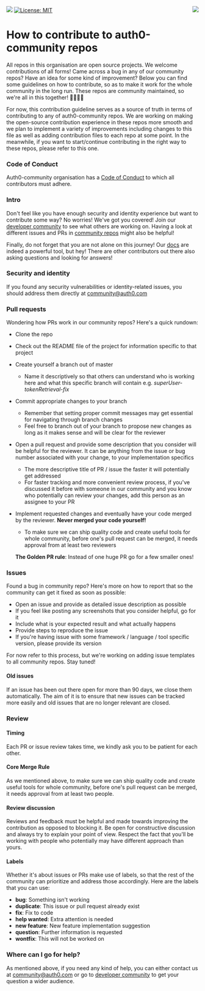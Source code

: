 [![](https://img.shields.io/badge/contribution%20made-easier-green.svg)]()
[<img align="right" src="/Assets/joinAuth0CommunityBadge.png">](https://community.auth0.com/)
[![License: MIT](https://img.shields.io/badge/License-MIT-green.svg)](https://opensource.org/licenses/MIT)

# How to contribute to auth0-community repos

All repos in this organisation are open source projects. We welcome contributions of all forms! Came across a bug in any of our community repos? Have an idea for some kind of improvement? Below you can find some guidelines on how to contribute, so as to make it work for the whole community in the long run. These repos are community maintained, so we're all in this together! 🤜🏼🤛🏻

For now, this contribution guideline serves as a source of truth in terms of contributing to any of auth0-community repos. We are working on making the open-source contribution experience in these repos more smooth and we plan to implement a variety of improvements including changes to this file as well as adding contribution files to each repo at some point. In the meanwhile, if you want to start/continue contributing in the right way to these repos, please refer to this one.
### Code of Conduct

Auth0-community organisation has a [Code of Conduct](https://github.com/auth0-community/getting-started/blob/master/CODE_OF_CONDUCT.md) to which all contributors must adhere.

### Intro

Don't feel like you have enough security and identity experience but want to contribute some way? No worries! We've got you covered! Join our [developer community](https://community.auth0.com/) to see what others are working on. Having a look at different issues and PRs in [community repos](https://github.com/auth0-community) might also be helpful!

Finally, do not forget that you are not alone on this journey! Our [docs](https://auth0.com/docs/) are indeed a powerful tool, but hey! There are other contributors out there also asking questions and looking for answers!

### Security and identity

If you found any security vulnerabilities or identity-related issues, you should address them directly at community@auth0.com

### Pull requests

Wondering how PRs work in our community repos? Here's a quick rundown:

* Clone the repo
* Check out the README file of the project for information specific to that project
* Create yourself a branch out of master
  * Name it descriptively so that others can understand who is working here and what this specific branch will contain e.g. *superUser-tokenRetrieval-fix*
* Commit appropriate changes to your branch
  * Remember that setting proper commit messages may get essential for navigating through branch changes
  * Feel free to branch out of your branch to propose new changes as long as it makes sense and will be clear for the reviewer
* Open a pull request and provide some description that you consider will be helpful for the reviewer. It can be anything from the issue or bug number associated with your change, to your implementation specifics
  * The more descriptive title of PR / issue the faster it will potentially get addressed
  * For faster tracking and more convenient review process, if you've discussed it before with someone in our community and you know who potentially can review your changes, add this person as an assignee to your PR
* Implement requested changes and eventually have your code merged by the reviewer. **Never merged your code yourself!**
  * To make sure we can ship quality code and create useful tools for whole community, before one's pull request can be merged, it needs approval from at least two reviewers

  **The Golden PR rule**: Instead of one huge PR go for a few smaller ones!

### Issues

Found a bug in community repo? Here's more on how to report that so the community can get it fixed as soon as possible:

* Open an issue and provide as detailed issue description as possible
* If you feel like posting any screenshots that you consider helpful, go for it
* Include what is your expected result and what actually happens
* Provide steps to reproduce the issue
* If you're having issue with some framework / language / tool specific version, please provide its version

For now refer to this process, but we're working on adding issue templates to all community repos. Stay tuned!

#### Old issues

If an issue has been out there open for more than 90 days, we close them automatically. The aim of it is to ensure that new issues can be tracked more easily and old issues that are no longer relevant are closed.

### Review

#### Timing

Each PR or issue review takes time, we kindly ask you to be patient for each other.

#### Core Merge Rule

As we mentioned above, to make sure we can ship quality code and create useful tools for whole community, before one's pull request can be merged, it needs approval from at least two people.

#### Review discussion

Reviews and feedback must be helpful and made towards improving the contribution as opposed to blocking it. Be open for constructive discussion and always try to explain your point of view. Respect the fact that you'll be working with people who potentially may have different approach than yours.

#### Labels

Whether it's about issues or PRs make use of labels, so that the rest of the community can prioritize and address those accordingly. Here are the labels that you can use:

* **bug**: Something isn't working
* **duplicate**: This issue or pull request already exist
* **fix**: Fix to code
* **help wanted**: Extra attention is needed
* **new feature**: New feature implementation suggestion
* **question**: Further information is requested
* **wontfix**: This will not be worked on

### Where can I go for help?

As mentioned above, if you need any kind of help, you can either contact us at community@auth0.com or go to [developer community](https://community.auth0.com/) to get your question a wider audience.
